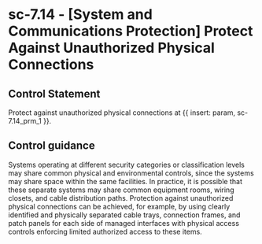 # sc-7.14 - \[System and Communications Protection\] Protect Against Unauthorized Physical Connections

## Control Statement

Protect against unauthorized physical connections at {{ insert: param, sc-7.14_prm_1 }}.

## Control guidance

Systems operating at different security categories or classification levels may share common physical and environmental controls, since the systems may share space within the same facilities. In practice, it is possible that these separate systems may share common equipment rooms, wiring closets, and cable distribution paths. Protection against unauthorized physical connections can be achieved, for example, by using clearly identified and physically separated cable trays, connection frames, and patch panels for each side of managed interfaces with physical access controls enforcing limited authorized access to these items.
